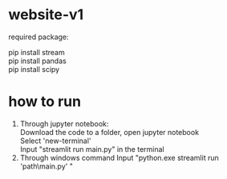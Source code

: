 # website-v1

required package: 

pip install stream  
pip install pandas    
pip install scipy  

# how to run
1. Through jupyter notebook:  
Download the code to a folder, open jupyter notebook    
Select 'new-terminal'    
Input "streamlit run main.py" in the terminal  
2. Through windows command
Input "python.exe streamlit run 'path\main.py'  "
